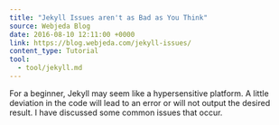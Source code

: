 ```yaml
---
title: "Jekyll Issues aren't as Bad as You Think"
source: Webjeda Blog
date: 2016-08-10 12:11:00 +0000
link: https://blog.webjeda.com/jekyll-issues/
content_type: Tutorial
tool:
  - tool/jekyll.md
---
```

For a beginner, Jekyll may seem like a hypersensitive platform. A little deviation in the code will lead to an error or will not output the desired result. I have discussed some common issues that occur.





